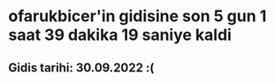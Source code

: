 # ofarukbicer'in gidisine son 5 gun 1 saat 39 dakika 19 saniye kaldi

## Gidis tarihi: 30.09.2022 :(